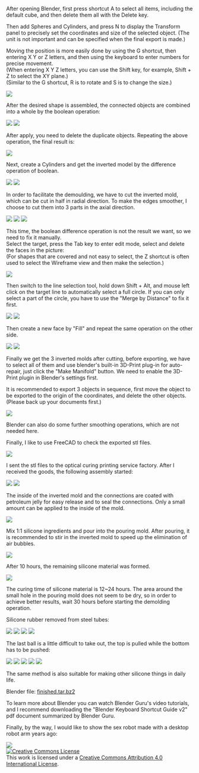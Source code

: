 
After opening Blender, first press shortcut A to select all items, including the default cube, and then delete them all with the Delete key.

Then add Spheres and Cylinders, and press N to display the Transform panel to precisely set the coordinates and size of the selected object.
(The unit is not important and can be specified when the final export is made.)

Moving the position is more easily done by using the G shortcut, then entering X Y or Z letters, and then using the keyboard to enter numbers for precise movement.  
(When entering X Y Z letters, you can use the Shift key, for example, Shift + Z to select the XY plane.)  
(Similar to the G shortcut, R is to rotate and S is to change the size.)

<img src="pic1/1.jpg" style="max-width:100%">

After the desired shape is assembled, the connected objects are combined into a whole by the boolean operation:

<img src="pic1/2.jpg" style="max-width:100%">

<img src="pic1/3.jpg" style="max-width:100%">

After apply, you need to delete the duplicate objects.
Repeating the above operation, the final result is:

<img src="pic1/4.jpg" style="max-width:100%">

Next, create a Cylinders and get the inverted model by the difference operation of boolean.

<img src="pic1/5.jpg" style="max-width:100%">

<img src="pic1/6.jpg" style="max-width:100%">

In order to facilitate the demoulding, we have to cut the inverted mold, which can be cut in half in radial direction.
To make the edges smoother, I choose to cut them into 3 parts in the axial direction.

<img src="pic1/7.jpg" style="max-width:100%">

<img src="pic1/8.jpg" style="max-width:100%">

<img src="pic1/9.jpg" style="max-width:100%">

This time, the boolean difference operation is not the result we want, so we need to fix it manually.  
Select the target, press the Tab key to enter edit mode, select and delete the faces in the picture:  
(For shapes that are covered and not easy to select, the Z shortcut is often used to select the Wireframe view and then make the selection.)

<img src="pic1/10.jpg" style="max-width:100%">

Then switch to the line selection tool, hold down Shift + Alt, and mouse left click on the target line to automatically select a full circle.
If you can only select a part of the circle, you have to use the "Merge by Distance" to fix it first.

<img src="pic1/11.jpg" style="max-width:100%">

<img src="pic1/12.jpg" style="max-width:100%">

Then create a new face by "Fill" and repeat the same operation on the other side.

<img src="pic1/13.jpg" style="max-width:100%">

<img src="pic1/14.jpg" style="max-width:100%">

Finally we get the 3 inverted molds after cutting, before exporting,
we have to select all of them and use blender's built-in 3D-Print plug-in for auto-repair,
just click the "Make Manifold" button. We need to enable the 3D-Print plugin in Blender's settings first.

It is recommended to export 3 objects in sequence, first move the object to be exported to the origin of the coordinates, and delete the other objects.
(Please back up your documents first.)

<img src="pic1/15.jpg" style="max-width:100%">

Blender can also do some further smoothing operations, which are not needed here.

Finally, I like to use FreeCAD to check the exported stl files.

<img src="pic1/20.jpg" style="max-width:100%">


I sent the stl files to the optical curing printing service factory.
After I received the goods, the following assembly started:

<img src="pic2/1.jpg" style="max-width:100%">

<img src="pic2/2.jpg" style="max-width:100%">

The inside of the inverted mold and the connections are coated with petroleum jelly for easy release and to seal the connections. Only a small amount can be applied to the inside of the mold.

<img src="pic2/3.jpg" style="max-width:100%">

Mix 1:1 silicone ingredients and pour into the pouring mold.
After pouring, it is recommended to stir in the inverted mold to speed up the elimination of air bubbles.

<img src="pic2/4.jpg" style="max-width:100%">

After 10 hours, the remaining silicone material was formed.

<img src="pic2/5.jpg" style="max-width:100%">

The curing time of silicone material is 12~24 hours.
The area around the small hole in the pouring mold does not seem to be dry, so in order to achieve better results,
wait 30 hours before starting the demolding operation.

Silicone rubber removed from steel tubes:

<img src="pic2/6.jpg" style="max-width:100%">

<img src="pic2/7.jpg" style="max-width:100%">

<img src="pic2/8.jpg" style="max-width:100%">

<img src="pic2/9.jpg" style="max-width:100%">

The last ball is a little difficult to take out, the top is pulled while the bottom has to be pushed:

<img src="pic2/10.jpg" style="max-width:100%">

<img src="pic2/11.jpg" style="max-width:100%">

<img src="pic2/12.jpg" style="max-width:100%">

<img src="pic2/13.jpg" style="max-width:100%">

<img src="pic2/14.jpg" style="max-width:100%">

The same method is also suitable for making other silicone things in daily life.

Blender file: [finished.tar.bz2](finished.tar.bz2)

To learn more about Blender you can watch Blender Guru's video tutorials,
and I recommend downloading the "Blender Keyboard Shortcut Guide v2" pdf document summarized by Blender Guru.


Finally, by the way, I would like to show the sex robot made with a desktop robot arm years ago:

<img src="robot_arm.jpg" style="max-width:100%">

<br>
<a rel="license" href="http://creativecommons.org/licenses/by/4.0/"><img alt="Creative Commons License" style="border-width:0" src="https://i.creativecommons.org/l/by/4.0/88x31.png" /></a><br />This work is licensed under a <a rel="license" href="http://creativecommons.org/licenses/by/4.0/">Creative Commons Attribution 4.0 International License</a>.
